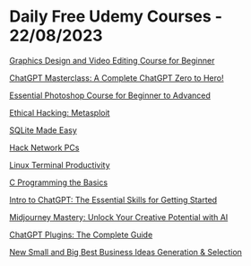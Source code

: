 # Daily Free Udemy Courses - 22/08/2023

[Graphics Design and Video Editing Course for Beginner](https://www.udemy.com/course/graphics-design-and-video-editing-course-for-beginner/?couponCode=8586067C96487A461F22)
[ChatGPT Masterclass: A Complete ChatGPT Zero to Hero!](https://www.udemy.com/course/chatgpt-masterclass-a-complete-chatgpt-zero-to-hero-openai/?couponCode=OPENAI)
[Essential Photoshop Course for Beginner to Advanced](https://www.udemy.com/course/graphics-design-video-editing-for-beginner-to-advanced/?couponCode=E4F56889AD3F919577F3)
[Ethical Hacking: Metasploit](https://www.udemy.com/course/ethical-hacking-metasploit/?couponCode=USAINBOLT)
[SQLite Made Easy](https://www.udemy.com/course/sqlite-made-easy/?couponCode=USAINBOLT)
[Hack Network PCs](https://www.udemy.com/course/hack-network-pcs/?couponCode=USAINBOLT)
[Linux Terminal Productivity](https://www.udemy.com/course/linux-terminal-productivity/?couponCode=USAINBOLT)
[C Programming the Basics](https://www.udemy.com/course/c-programming-the-basics/?couponCode=USAINBOLT)
[Intro to ChatGPT: The Essential Skills for Getting Started](https://www.udemy.com/course/intro-to-chatgpt-the-essential-skills-for-getting-started/?couponCode=97EB6A6BDEEF41007051)
[Midjourney Mastery: Unlock Your Creative Potential with AI](https://www.udemy.com/course/midjourney-mastery-unlock-your-creative-potential-with-ai/?couponCode=DD84009D6418A6AAFC8C)
[ChatGPT Plugins: The Complete Guide](https://www.udemy.com/course/chatgpt-plugins-the-complete-guide/?couponCode=GPTPLUGINS23)
[New Small and Big Best Business Ideas Generation & Selection](https://www.udemy.com/course/learn-and-generate-select-right-business-ideas/?couponCode=06F859F208E860C1FCD9)
